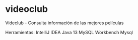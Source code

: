# videoclub
 
Videclub - Consulta información de las mejores películas

Herramientas:
	IntelliJ IDEA
	Java 13
	MySQL Workbench
	Mysql